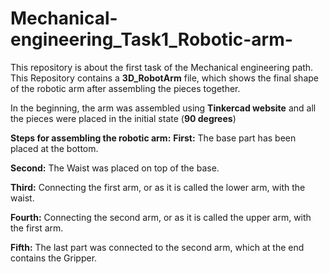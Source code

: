 # Mechanical-engineering_Task1_Robotic-arm-
This repository is about the first task of the Mechanical engineering path.
This Repository contains a **3D_RobotArm** file, which shows the final shape of the robotic arm after assembling the pieces together.

In the beginning, the arm was assembled using **Tinkercad website** and all the pieces were placed in the initial state (**90 degrees**)

**Steps for assembling the robotic arm:**
**First:** The base part has been placed at the bottom.

**Second:** The Waist was placed on top of the base.
 
**Third:** Connecting the first arm, or as it is called the lower arm, with the waist.
    
**Fourth:** Connecting the second arm, or as it is called the upper arm, with the first arm.

**Fifth:** The last part was connected to the second arm, which at the end contains the Gripper.
